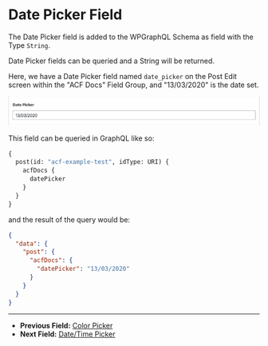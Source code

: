 # Date Picker Field

The Date Picker field is added to the WPGraphQL Schema as field with the Type `String`.

Date Picker fields can be queried and a String will be returned.

Here, we have a Date Picker field named `date_picker` on the Post Edit screen within the "ACF Docs" Field Group, and "13/03/2020" is the date set.

![Date Picker field in the Edit Post screen](../img/date-picker-field-input.png?raw=true)

This field can be queried in GraphQL like so:

```graphql
{
  post(id: "acf-example-test", idType: URI) {
    acfDocs {
      datePicker
    }
  }
}
```

and the result of the query would be:

```json
{
  "data": {
    "post": {
      "acfDocs": {
        "datePicker": "13/03/2020"
      }
    }
  }
}
```

----

- **Previous Field:** [Color Picker](./color-picker.md)
- **Next Field:** [Date/Time Picker](./date-time-picker.md)
